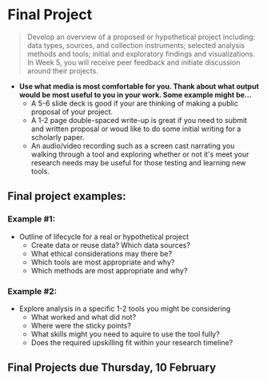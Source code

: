 # Final Project

> Develop an overview of a proposed or hypothetical project including: data types, sources, and collection instruments; selected analysis methods and tools; initial and exploratory findings and visualizations. In Week 5, you will receive peer feedback and initiate discussion around their projects.

- **Use what media is most comfortable for you. Thank about what output would be most useful to you in your work. Some example might be...**
  - A 5-6 slide deck is good if your are thinking of making a public proposal of your project. 
  - A 1-2 page double-spaced write-up is great if you need to submit and written proposal or woud like to do some initial writing for a scholarly paper.
  - An audio/video recording such as a screen cast narrating you walking through a tool and exploring whether or not it's meet your research needs may be useful for those testing and learning new tools.

## Final project examples:

### Example #1: 
- Outline of lifecycle for a real or hypothetical project
  - Create data or reuse data? Which data sources?
  - What ethical considerations may there be?
  - Which tools are most appropriate and why?
  - Which methods are most appropriate and why?
  
### Example #2:
- Explore analysis in a specific 1-2 tools you might be considering
  - What worked and what did not?
  - Where were the sticky points?
  - What skills might you need to aquire to use the tool fully?
  - Does the required upskilling fit within your research timeline?

## Final Projects due Thursday, 10 February
